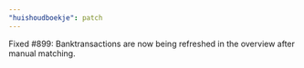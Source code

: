 ```yaml
---
"huishoudboekje": patch
---
```


Fixed #899: Banktransactions are now being refreshed in the overview after manual matching.
